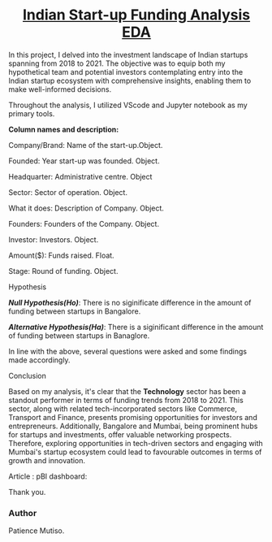 <center><h1 style="text-decoration: underline;">Indian Start-up Funding Analysis EDA</h1></center>


In this project, I delved into the investment landscape of Indian startups spanning from 2018 to 2021. The objective was to equip both my hypothetical team and potential investors contemplating entry into the Indian startup ecosystem with comprehensive insights, enabling them to make well-informed decisions. 

Throughout the analysis, I utilized VScode and Jupyter notebook as my primary tools.

**Column names and description:**

Company/Brand: Name of the start-up.Object.

Founded: Year start-up was founded. Object.

Headquarter: Administrative centre. Object

Sector: Sector of operation. Object.

What it does: Description of Company. Object.

Founders: Founders of the Company. Object.

Investor: Investors. Object.

Amount($): Funds raised. Float.

Stage: Round of funding. Object.

Hypothesis

***Null Hypothesis(Ho)***: There is no siginificate difference in the amount of funding between startups in Bangalore.

***Alternative Hypothesis(Ha)***: There is a siginificant difference in the amount of funding between startups in Banaglore.

In line with the above, several questions were asked and some findings made accordingly.

Conclusion

Based on my analysis, it's clear that the **Technology** sector has been a standout performer in terms of funding trends from 2018 to 2021. This sector, along with related tech-incorporated sectors like Commerce, Transport and Finance, presents promising opportunities for investors and entrepreneurs. Additionally, Bangalore and Mumbai, being prominent hubs for startups and investments, offer valuable networking prospects. Therefore, exploring opportunities in tech-driven sectors and engaging with Mumbai's startup ecosystem could lead to favourable outcomes in terms of growth and innovation.

Article :
pBI dashboard: 

Thank you.

### Author
Patience Mutiso.
